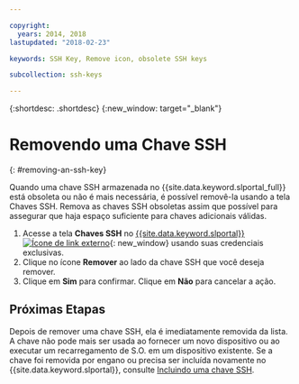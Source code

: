 ```yaml
---

copyright:
  years: 2014, 2018
lastupdated: "2018-02-23"

keywords: SSH Key, Remove icon, obsolete SSH keys

subcollection: ssh-keys

---
```


{:shortdesc: .shortdesc}
{:new_window: target="_blank"}

# Removendo uma Chave SSH
{: #removing-an-ssh-key}

Quando uma chave SSH armazenada no {{site.data.keyword.slportal_full}} está obsoleta ou não é mais necessária, é possível removê-la usando a tela Chaves SSH. Remova as chaves SSH obsoletas assim que possível para assegurar que haja espaço suficiente para chaves adicionais válidas.

1. Acesse a tela **Chaves SSH** no [{{site.data.keyword.slportal}} ![Ícone de link externo](../../icons/launch-glyph.svg "Ícone de link externo")](https://control.softlayer.com/){: new_window} usando suas credenciais exclusivas.
2. Clique no ícone **Remover** ao lado da chave SSH que você deseja remover.
3. Clique em **Sim** para confirmar. Clique em **Não** para cancelar a ação.

## Próximas Etapas

Depois de remover uma chave SSH, ela é imediatamente removida da lista. A chave não pode mais ser usada ao fornecer um novo dispositivo ou ao executar um recarregamento de S.O. em um dispositivo existente. Se a chave foi removida por engano ou precisa ser incluída novamente no {{site.data.keyword.slportal}}, consulte [Incluindo uma chave
SSH](/docs/infrastructure/ssh-keys?topic=ssh-keys-adding-an-ssh-key).
